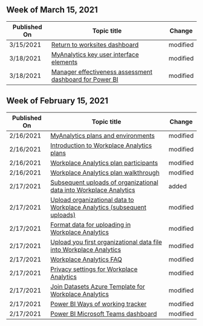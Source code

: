 <!-- This file is generated automatically each week. Changes made to this file will be overwritten.-->



## Week of March 15, 2021


| Published On |Topic title | Change |
|------|------------|--------|
| 3/15/2021 | [Return to worksites dashboard](../tutorials/power-bi-return-tw.md) | modified |
| 3/18/2021 | [MyAnalytics key user interface elements](../myanalytics/use/mya-elements.md) | modified |
| 3/18/2021 | [Manager effectiveness assessment dashboard for Power BI](../tutorials/power-bi-manager.md) | modified |


## Week of February 15, 2021


| Published On |Topic title | Change |
|------|------------|--------|
| 2/16/2021 | [MyAnalytics plans and environments](../myanalytics/overview/plans-environments.md) | modified |
| 2/16/2021 | [Introduction to Workplace Analytics plans](../tutorials/solutionsv2-intro.md) | modified |
| 2/16/2021 | [Workplace Analytics plan participants](../tutorials/solutionsv2-participants.md) | modified |
| 2/16/2021 | [Workplace Analytics plan walkthrough](../tutorials/solutionsv2-task.md) | modified |
| 2/17/2021 | [Subsequent uploads of organizational data into Workplace Analytics](../setup/upload-organizational-data2.md) | added |
| 2/17/2021 | [Upload organizational data to Workplace Analytics (subsequent uploads)](../setup/upload-organizational-data.md) | modified |
| 2/17/2021 | [Format data for uploading in Workplace Analytics](../setup/format-data-for-upload.md) | modified |
| 2/17/2021 | [Upload you first organizational data file into Workplace Analytics](../setup/upload-organizational-data-1st.md) | modified |
| 2/17/2021 | [Workplace Analytics FAQ](../use/faq.md) | modified |
| 2/17/2021 | [Privacy settings for Workplace Analytics](../use/privacy-settings.md) | modified |
| 2/17/2021 | [Join Datasets Azure Template for Workplace Analytics](../azure-templates/join-datasets.md) | modified |
| 2/17/2021 | [Power BI Ways of working tracker](../tutorials/power-bi-collab-track.md) | modified |
| 2/17/2021 | [Power BI Microsoft Teams dashboard](../tutorials/power-bi-teams.md) | modified |